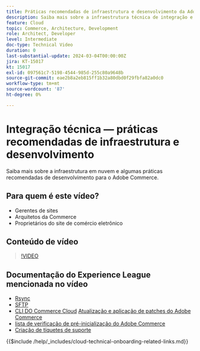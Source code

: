 ```yaml
---
title: Práticas recomendadas de infraestrutura e desenvolvimento da Adobe Commerce Cloud
description: Saiba mais sobre a infraestrutura técnica de integração e as práticas recomendadas de desenvolvimento da Adobe Commerce Cloud.
feature: Cloud
topic: Commerce, Architecture, Development
role: Architect, Developer
level: Intermediate
doc-type: Technical Video
duration: 0
last-substantial-update: 2024-03-04T00:00:00Z
jira: KT-15017
kt: 15017
exl-id: 097561c7-5198-4544-985d-255c80a9648b
source-git-commit: eae2b8a2eb815ff1b32a80dbd0f29fbfa82a0dc0
workflow-type: tm+mt
source-wordcount: '87'
ht-degree: 0%

---
```


# Integração técnica — práticas recomendadas de infraestrutura e desenvolvimento

Saiba mais sobre a infraestrutura em nuvem e algumas práticas recomendadas de desenvolvimento para o Adobe Commerce.

## Para quem é este vídeo?

- Gerentes de sites
- Arquitetos da Commerce
- Proprietários do site de comércio eletrônico

## Conteúdo de vídeo

>[!VIDEO](https://video.tv.adobe.com/v/3427679?learn=on)

## Documentação do Experience League mencionada no vídeo

- [Rsync](https://experienceleague.adobe.com/docs/commerce-cloud-service/user-guide/develop/deploy/staging-production.html#migrate-files-using-rsync)
- [SFTP](https://experienceleague.adobe.com/docs/commerce-cloud-service/user-guide/develop/secure-connections.html#sftp)
- [CLI DO Commerce Cloud](https://experienceleague.adobe.com/docs/commerce-cloud-service/user-guide/dev-tools/cloud-cli/cloud-cli-overview.html)
  [Atualização e aplicação de patches do Adobe Commerce](https://experienceleague.adobe.com/docs/commerce-cloud-service/user-guide/develop/upgrade/apply-patches.html)
- [lista de verificação de pré-inicialização do Adobe Commerce](https://experienceleague.adobe.com/docs/commerce-cloud-service/user-guide/launch/checklist.html)
- [Criação de tíquetes de suporte](https://experienceleague.adobe.com/docs/commerce-knowledge-base/kb/help-center-guide/magento-help-center-user-guide.html)

{{$include /help/_includes/cloud-technical-onboarding-related-links.md}}

